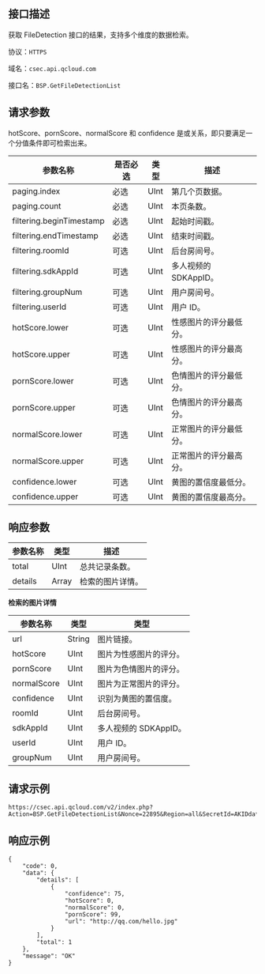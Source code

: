 ## 接口描述
获取 FileDetection 接口的结果，支持多个维度的数据检索。

协议：`HTTPS`

域名：`csec.api.qcloud.com`

接口名：`BSP.GetFileDetectionList`

## 请求参数

hotScore、pornScore、normalScore 和 confidence 是或关系，即只要满足一个分值条件即可检索出来。

| 参数名称 | 是否必选 | 类型 | 描述 |
|---------|---------|---------|---------|
| paging.index | 必选 | UInt | 第几个页数据。 |
| paging.count | 必选 | UInt | 本页条数。 |
| filtering.beginTimestamp | 必选 | UInt | 起始时间戳。 |
| filtering.endTimestamp | 必选 | UInt | 结束时间戳。|
| filtering.roomId | 可选 | UInt | 后台房间号。 | 
| filtering.sdkAppId | 可选 | UInt | 多人视频的 SDKAppID。 |
| filtering.groupNum | 可选 | UInt | 用户房间号。 |
| filtering.userId | 可选 | UInt | 用户 ID。 |
| hotScore.lower | 可选 | UInt | 性感图片的评分最低分。 |
| hotScore.upper | 可选 | UInt | 性感图片的评分最高分。 |
| pornScore.lower | 可选 | UInt | 色情图片的评分最低分。 |
| pornScore.upper | 可选 | UInt | 色情图片的评分最高分。 |
| normalScore.lower | 可选 | UInt | 正常图片的评分最低分。 |
| normalScore.upper | 可选 | UInt | 正常图片的评分最高分。 |
| confidence.lower | 可选 | UInt | 黄图的置信度最低分。 |
| confidence.upper | 可选 | UInt | 黄图的置信度最高分。 |

## 响应参数

| 参数名称 | 类型 | 描述 |
|---------|---------|---------|
| total | UInt | 总共记录条数。 |
| details | Array | 检索的图片详情。 |

**检索的图片详情**

| 参数名称 | 类型 | 类型 |
|---------|---------|---------|
| url | String | 图片链接。 |
| hotScore | UInt | 图片为性感图片的评分。 |
| pornScore | UInt | 图片为色情图片的评分。 |
| normalScore | UInt | 图片为正常图片的评分。 |
| confidence | UInt | 识别为黄图的置信度。 |
| roomId | UInt | 后台房间号。 |
| sdkAppId | UInt | 多人视频的 SDKAppID。 |
| userId | UInt | 用户 ID。|
| groupNum | UInt |  用户房间号。 |

## 请求示例

```
https://csec.api.qcloud.com/v2/index.php?Action=BSP.GetFileDetectionList&Nonce=22895&Region=all&SecretId=AKIDda**********eoazDzNlWK0RCan0eQMm&Timestamp=1462949302&confidence.lower=70&confidence.upper=90&filtering.beginTimestamp=1462939186&filtering.endTimestamp=1462939786&paging.count=1&paging.index=0&pornScore.lower=20&pornScore.upper=40&Signature=eGM8LtgwXoX7Iqo4nZmINPoi5LQ%3D
```

## 响应示例

```
{
    "code": 0,
    "data": {
        "details": [
            {
                "confidence": 75,
                "hotScore": 0,
                "normalScore": 0,
                "pornScore": 99,
                "url": "http://qq.com/hello.jpg"
            }
        ],
        "total": 1
    },
    "message": "OK"
}
```
